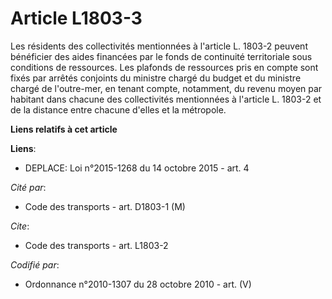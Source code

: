 # Article L1803-3

Les résidents des collectivités mentionnées à l'article L. 1803-2 peuvent bénéficier des aides financées par le fonds de
continuité territoriale sous conditions de ressources. Les plafonds de ressources pris en compte sont fixés par arrêtés
conjoints du ministre chargé du budget et du ministre chargé de l'outre-mer, en tenant compte, notamment, du revenu moyen par
habitant dans chacune des collectivités mentionnées à l'article L. 1803-2 et de la distance entre chacune d'elles et la
métropole.

**Liens relatifs à cet article**

**Liens**:

  - DEPLACE: Loi n°2015-1268 du 14 octobre 2015 - art. 4

_Cité par_:

  - Code des transports - art. D1803-1 (M)

_Cite_:

  - Code des transports - art. L1803-2

_Codifié par_:

  - Ordonnance n°2010-1307 du 28 octobre 2010 - art. (V)
